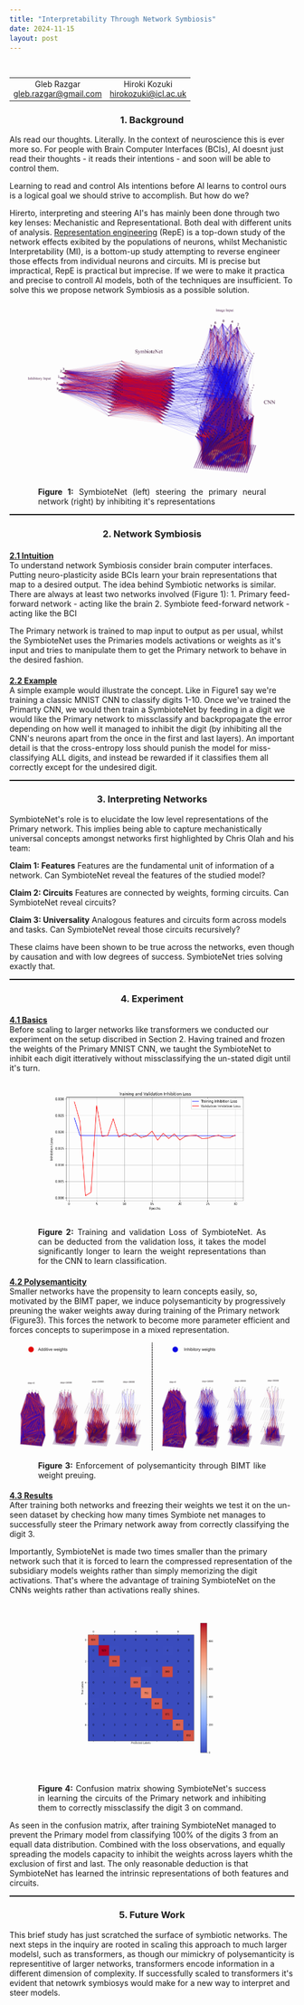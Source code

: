 ```yaml
---
title: "Interpretability Through Network Symbiosis"
date: 2024-11-15
layout: post
---
```


<br>
<div class="table-container">
  <table>
    <tr>
      <td align="center">
        Gleb Razgar<br>
        <a href="mailto:gleb.razgar@gmail.com">gleb.razgar@gmail.com</a>
      </td>
      <td align="center">
        Hiroki Kozuki<br>
        <a href="mailto:hirokozuki@icl.ac.uk">hirokozuki@icl.ac.uk</a>
      </td>
    </tr>
  </table>
</div>

<h3 align="center">1. Background </h3>


AIs read our thoughts. Literally. In the context of neuroscience this is ever more so. For people with Brain Computer Interfaces (BCIs), AI doesnt just read their thoughts - it reads their intentions - and soon will be able to control them.

Learning to read and control AIs intentions before AI learns to control ours is a logical goal we should strive to accomplish. But how do we?

Hirerto, interpreting and steering AI's has mainly been done through two key lenses: Mechanistic and Representational. Both deal with different units of analysis. [Representation engineering](https://glebrazgar.github.io/2025/01/10/RepE.html) (RepE) is a top-down study of the network effects exibited by the populations of neurons, whilst Mechanistic Interpretability (MI), is a bottom-up study attempting to reverse engineer those effects from individual neurons and circuits. MI is precise but impractical, RepE is practical but imprecise. If we were to make it practica and precise to controll AI models, both of the techniques are insufficient. To solve this we propose network Symbiosis as a possible solution. 

<p align="center"><img src="../images/SymbioteNet.png" alt="Alt text" style="max-width: 90%; height: auto; mix-blend-mode: multiply;"></p>

<div style="width: 80%; margin: auto; text-align: justify;">
  <p><b>Figure 1:</b> SymbioteNet (left) steering the primary neural network (right) by inhibiting it's representations</p>
</div>

<hr style="border-top: 1px solid black;">





<h3 align="center">2. Network Symbiosis </h3>

<h4 style="margin-bottom: 0"><u>2.1 Intuition </u></h4>
To understand network Symbiosis consider brain computer interfaces. Putting neuro-plasticity aside BCIs learn your brain representations that map to a desired output. The idea behind Symbiotic networks is similar. There are always at least two networks involved (Figure 1):  
1. Primary feed-forward network - acting like the brain
2. Symbiote feed-forward network - acting like the BCI

The Primary network is trained to map input to output as per usual, whilst the SymbioteNet uses the Primaries models activations or weights as it's input and tries to manipulate them to get the Primary network to behave in the desired fashion.

<h4 style="margin-bottom: 0"><u>2.2 Example </u></h4>
A simple example would illustrate the concept. Like in Figure1 say we're training a classic MNIST CNN to classify digits 1-10. Once we've trained the Primarty CNN, we would then train a SymbioteNet by feeding in a digit we would like the Primary network to missclassify and backpropagate the error depending on how well it managed to inhibit the digit (by inhibiting all the CNN's neurons apart from the once in the first and last layers). An important detail is that the cross-entropy loss should punish the model for miss-classifying ALL digits, and instead be rewarded if it classifies them all correctly except for the undesired digit. 

<hr style="border-top: 1px solid black;">



<h3 align="center">3. Interpreting Networks </h3>
SymbioteNet's role is to elucidate the low level representations of the Primary network. This implies being able to capture mechanistically universal concepts amongst networks first highlighted by Chris Olah and his team: 

**Claim 1: Features**
Features are the fundamental unit of information of a network. Can SymbioteNet reveal the features of the studied model?

**Claim 2: Circuits**
Features are connected by weights, forming circuits. Can SymbioteNet reveal circuits?

**Claim 3: Universality**
Analogous features and circuits form across models and tasks. Can SymbioteNet reveal those circuits recursively?

These claims have been shown to be true across the networks, even though by causation and with low degrees of success. SymbioteNet tries solving exactly that.

<hr style="border-top: 1px solid black;">

<h3 align="center">4. Experiment </h3>
<h4 style="margin-bottom: 0"><u>4.1 Basics </u></h4>
Before scaling to larger networks like transformers we conducted our experiment on the setup discribed in Section 2. Having trained and frozen the weights of the Primary MNIST CNN, we taught the SymbioteNet to inhibit each digit itteratively without missclassifying the un-stated digit until it's turn.   

<p align="center"><img src="../images/training.png" alt="Alt text" style="max-width: 80%; height: auto; mix-blend-mode: multiply;"></p>
<div style="width: 80%; margin: auto; text-align: justify;">
  <p><b>Figure 2:</b> Training and validation Loss of SymbioteNet. As can be deducted from the validation loss, it takes the model significantly longer to learn the weight representations than for the CNN to learn classification.</p>
</div>

<h4 style="margin-bottom: 0"><u>4.2 Polysemanticity </u></h4>
Smaller networks have the propensity to learn concepts easily, so, motivated by the BIMT paper, we induce polysemanticity by progressively preuning the waker weights away during training of the Primary network (Figure3). This forces the network to become more parameter efficient and forces concepts to superimpose in a mixed representation.
<p align="center"><img src="../images/polysemanticity.png" alt="Alt text" style="max-width: 95%; height: auto; mix-blend-mode: multiply;"></p>
<div style="width: 80%; margin: auto; text-align: justify;">
  <p><b>Figure 3:</b> Enforcement of polysemanticity through BIMT like weight preuing.</p>
</div>

<h4 style="margin-bottom: 0"><u>4.3 Results </u></h4>
After training both networks and freezing their weights we test it on the un-seen dataset by checking how many times Symbiote net manages to successfully steer the Primary network away from correctly classifying the digit 3.  

Importantly, SymbioteNet is made two times smaller than the primary network such that it is forced to learn the compressed representation of the subsidiary models weights rather than simply memorizing the digit activations. That's where the advantage of training SymbioteNet on the CNNs weights rather than activations really shines.

<p align="center"><img src="../images/confusion_matrix.png" alt="Alt text" style="max-width: 60%; height: auto; mix-blend-mode: multiply;"></p>
<div style="width: 80%; margin: auto; text-align: justify;">
  <p><b>Figure 4:</b> Confusion matrix showing SymbioteNet's success in learning the circuits of the Primary network and inhibiting them to correctly missclassify the digit 3 on command.</p>
</div>

As seen in the confusion matrix, after training SymbioteNet managed to prevent the Primary model from classifying 100% of the digits 3 from an equall data distribution. Combined with the loss observations, and equally spreading the models capacity to inhibit the weights across layers whith the exclusion of first and last. The only reasonable deduction is that SymbioteNet has learned the intrinsic representations of both features and circuits.

<hr style="border-top: 1px solid black;">

<h3 align="center">5. Future Work </h3>
This brief study has just scratched the surface of symbiotic networks. The next steps in the inquiry are rooted in scaling this approach to much larger modelsl, such as transformers, as though our mimickry of polysemanticity is representitive of larger networks, transformers encode information in a different dimension of complexity. If successfully scaled to transformers it's evident that netowrk symbiosys would make for a new way to interpret and steer models. 